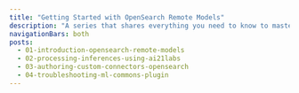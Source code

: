 ```yaml
---
title: "Getting Started with OpenSearch Remote Models"
description: "A series that shares everything you need to know to master the feature remote models from OpenSearch."
navigationBars: both
posts:
  - 01-introduction-opensearch-remote-models
  - 02-processing-inferences-using-ai21labs
  - 03-authoring-custom-connectors-opensearch
  - 04-troubleshooting-ml-commons-plugin
--- 
```

